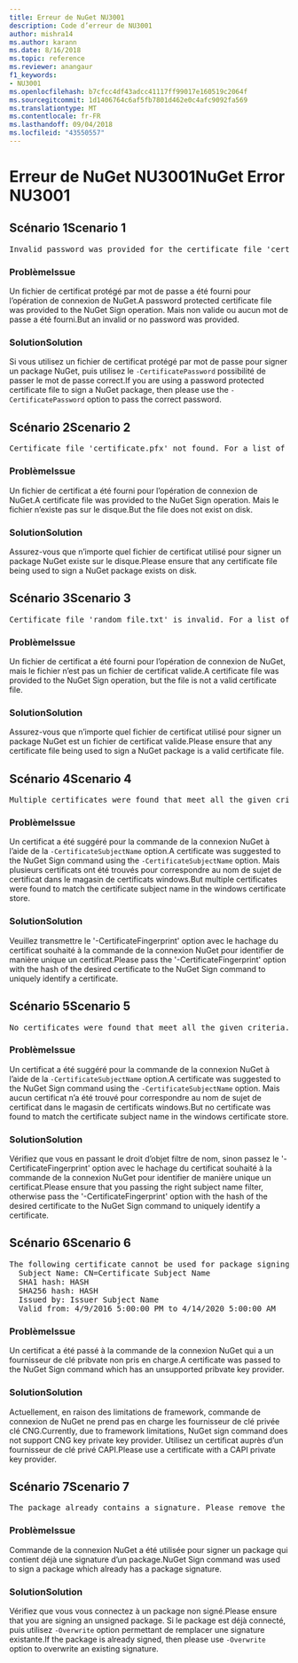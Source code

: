 ```yaml
---
title: Erreur de NuGet NU3001
description: Code d’erreur de NU3001
author: mishra14
ms.author: karann
ms.date: 8/16/2018
ms.topic: reference
ms.reviewer: anangaur
f1_keywords:
- NU3001
ms.openlocfilehash: b7cfcc4df43adcc41117ff99017e160519c2064f
ms.sourcegitcommit: 1d1406764c6af5fb7801d462e0c4afc9092fa569
ms.translationtype: MT
ms.contentlocale: fr-FR
ms.lasthandoff: 09/04/2018
ms.locfileid: "43550557"
---
```

# <a name="nuget-error-nu3001"></a><span data-ttu-id="0b819-103">Erreur de NuGet NU3001</span><span class="sxs-lookup"><span data-stu-id="0b819-103">NuGet Error NU3001</span></span>

## <a name="scenario-1"></a><span data-ttu-id="0b819-104">Scénario 1</span><span class="sxs-lookup"><span data-stu-id="0b819-104">Scenario 1</span></span>

<pre>Invalid password was provided for the certificate file 'certificate.pfx'. Please provide a valid password using the '-CertificatePassword' option.</pre>

### <a name="issue"></a><span data-ttu-id="0b819-105">Problème</span><span class="sxs-lookup"><span data-stu-id="0b819-105">Issue</span></span>

<span data-ttu-id="0b819-106">Un fichier de certificat protégé par mot de passe a été fourni pour l’opération de connexion de NuGet.</span><span class="sxs-lookup"><span data-stu-id="0b819-106">A password protected certificate file was provided to the NuGet Sign operation.</span></span> <span data-ttu-id="0b819-107">Mais non valide ou aucun mot de passe a été fourni.</span><span class="sxs-lookup"><span data-stu-id="0b819-107">But an invalid or no password was provided.</span></span>


### <a name="solution"></a><span data-ttu-id="0b819-108">Solution</span><span class="sxs-lookup"><span data-stu-id="0b819-108">Solution</span></span>

<span data-ttu-id="0b819-109">Si vous utilisez un fichier de certificat protégé par mot de passe pour signer un package NuGet, puis utilisez le `-CertificatePassword` possibilité de passer le mot de passe correct.</span><span class="sxs-lookup"><span data-stu-id="0b819-109">If you are using a password protected certificate file to sign a NuGet package, then please use the `-CertificatePassword` option to pass the correct password.</span></span>



## <a name="scenario-2"></a><span data-ttu-id="0b819-110">Scénario 2</span><span class="sxs-lookup"><span data-stu-id="0b819-110">Scenario 2</span></span>

<pre>Certificate file 'certificate.pfx' not found. For a list of accepted ways to provide a certificate, please visit https://docs.nuget.org/docs/reference/command-line-reference.</pre>

### <a name="issue"></a><span data-ttu-id="0b819-111">Problème</span><span class="sxs-lookup"><span data-stu-id="0b819-111">Issue</span></span>

<span data-ttu-id="0b819-112">Un fichier de certificat a été fourni pour l’opération de connexion de NuGet.</span><span class="sxs-lookup"><span data-stu-id="0b819-112">A certificate file was provided to the NuGet Sign operation.</span></span> <span data-ttu-id="0b819-113">Mais le fichier n’existe pas sur le disque.</span><span class="sxs-lookup"><span data-stu-id="0b819-113">But the file does not exist on disk.</span></span>


### <a name="solution"></a><span data-ttu-id="0b819-114">Solution</span><span class="sxs-lookup"><span data-stu-id="0b819-114">Solution</span></span>

<span data-ttu-id="0b819-115">Assurez-vous que n’importe quel fichier de certificat utilisé pour signer un package NuGet existe sur le disque.</span><span class="sxs-lookup"><span data-stu-id="0b819-115">Please ensure that any certificate file being used to sign a NuGet package exists on disk.</span></span>



## <a name="scenario-3"></a><span data-ttu-id="0b819-116">Scénario 3</span><span class="sxs-lookup"><span data-stu-id="0b819-116">Scenario 3</span></span>

<pre>Certificate file 'random_file.txt' is invalid. For a list of accepted ways to provide a certificate, please visit https://docs.nuget.org/docs/reference/command-line-reference.</pre>

### <a name="issue"></a><span data-ttu-id="0b819-117">Problème</span><span class="sxs-lookup"><span data-stu-id="0b819-117">Issue</span></span>

<span data-ttu-id="0b819-118">Un fichier de certificat a été fourni pour l’opération de connexion de NuGet, mais le fichier n’est pas un fichier de certificat valide.</span><span class="sxs-lookup"><span data-stu-id="0b819-118">A certificate file was provided to the NuGet Sign operation, but the file is not a valid certificate file.</span></span>


### <a name="solution"></a><span data-ttu-id="0b819-119">Solution</span><span class="sxs-lookup"><span data-stu-id="0b819-119">Solution</span></span>

<span data-ttu-id="0b819-120">Assurez-vous que n’importe quel fichier de certificat utilisé pour signer un package NuGet est un fichier de certificat valide.</span><span class="sxs-lookup"><span data-stu-id="0b819-120">Please ensure that any certificate file being used to sign a NuGet package is a valid certificate file.</span></span>



## <a name="scenario-4"></a><span data-ttu-id="0b819-121">Scénario 4</span><span class="sxs-lookup"><span data-stu-id="0b819-121">Scenario 4</span></span>

<pre>Multiple certificates were found that meet all the given criteria. Use the '-CertificateFingerprint' option with the hash of the desired certificate.</pre>

### <a name="issue"></a><span data-ttu-id="0b819-122">Problème</span><span class="sxs-lookup"><span data-stu-id="0b819-122">Issue</span></span>

<span data-ttu-id="0b819-123">Un certificat a été suggéré pour la commande de la connexion NuGet à l’aide de la `-CertificateSubjectName` option.</span><span class="sxs-lookup"><span data-stu-id="0b819-123">A certificate was suggested to the NuGet Sign command using the `-CertificateSubjectName` option.</span></span> <span data-ttu-id="0b819-124">Mais plusieurs certificats ont été trouvés pour correspondre au nom de sujet de certificat dans le magasin de certificats windows.</span><span class="sxs-lookup"><span data-stu-id="0b819-124">But multiple certificates were found to match the certificate subject name in the windows certificate store.</span></span>


### <a name="solution"></a><span data-ttu-id="0b819-125">Solution</span><span class="sxs-lookup"><span data-stu-id="0b819-125">Solution</span></span>

<span data-ttu-id="0b819-126">Veuillez transmettre le '-CertificateFingerprint' option avec le hachage du certificat souhaité à la commande de la connexion NuGet pour identifier de manière unique un certificat.</span><span class="sxs-lookup"><span data-stu-id="0b819-126">Please pass the '-CertificateFingerprint' option with the hash of the desired certificate to the NuGet Sign command to uniquely identify a certificate.</span></span>



## <a name="scenario-5"></a><span data-ttu-id="0b819-127">Scénario 5</span><span class="sxs-lookup"><span data-stu-id="0b819-127">Scenario 5</span></span>

<pre>No certificates were found that meet all the given criteria. For a list of accepted ways to provide a certificate, please visit https://docs.nuget.org/docs/reference/command-line-reference.</pre>

### <a name="issue"></a><span data-ttu-id="0b819-128">Problème</span><span class="sxs-lookup"><span data-stu-id="0b819-128">Issue</span></span>

<span data-ttu-id="0b819-129">Un certificat a été suggéré pour la commande de la connexion NuGet à l’aide de la `-CertificateSubjectName` option.</span><span class="sxs-lookup"><span data-stu-id="0b819-129">A certificate was suggested to the NuGet Sign command using the `-CertificateSubjectName` option.</span></span> <span data-ttu-id="0b819-130">Mais aucun certificat n’a été trouvé pour correspondre au nom de sujet de certificat dans le magasin de certificats windows.</span><span class="sxs-lookup"><span data-stu-id="0b819-130">But no certificate was found to match the certificate subject name in the windows certificate store.</span></span>


### <a name="solution"></a><span data-ttu-id="0b819-131">Solution</span><span class="sxs-lookup"><span data-stu-id="0b819-131">Solution</span></span>

<span data-ttu-id="0b819-132">Vérifiez que vous en passant le droit d’objet filtre de nom, sinon passez le '-CertificateFingerprint' option avec le hachage du certificat souhaité à la commande de la connexion NuGet pour identifier de manière unique un certificat.</span><span class="sxs-lookup"><span data-stu-id="0b819-132">Please ensure that you passing the right subject name filter, otherwise pass the '-CertificateFingerprint' option with the hash of the desired certificate to the NuGet Sign command to uniquely identify a certificate.</span></span>



## <a name="scenario-6"></a><span data-ttu-id="0b819-133">Scénario 6</span><span class="sxs-lookup"><span data-stu-id="0b819-133">Scenario 6</span></span>

<pre>The following certificate cannot be used for package signing as the private key provider is unsupported:
  Subject Name: CN=Certificate Subject Name
  SHA1 hash: HASH
  SHA256 hash: HASH
  Issued by: Issuer Subject Name
  Valid from: 4/9/2016 5:00:00 PM to 4/14/2020 5:00:00 AM</pre>

### <a name="issue"></a><span data-ttu-id="0b819-134">Problème</span><span class="sxs-lookup"><span data-stu-id="0b819-134">Issue</span></span>

<span data-ttu-id="0b819-135">Un certificat a été passé à la commande de la connexion NuGet qui a un fournisseur de clé pribvate non pris en charge.</span><span class="sxs-lookup"><span data-stu-id="0b819-135">A certificate was passed to the NuGet Sign command which has an unsupported pribvate key provider.</span></span> 


### <a name="solution"></a><span data-ttu-id="0b819-136">Solution</span><span class="sxs-lookup"><span data-stu-id="0b819-136">Solution</span></span>

<span data-ttu-id="0b819-137">Actuellement, en raison des limitations de framework, commande de connexion de NuGet ne prend pas en charge les fournisseur de clé privée clé CNG.</span><span class="sxs-lookup"><span data-stu-id="0b819-137">Currently, due to framework limitations, NuGet sign command does not support CNG key private key provider.</span></span> <span data-ttu-id="0b819-138">Utilisez un certificat auprès d’un fournisseur de clé privé CAPI.</span><span class="sxs-lookup"><span data-stu-id="0b819-138">Please use a certificate with a CAPI private key provider.</span></span>



## <a name="scenario-7"></a><span data-ttu-id="0b819-139">Scénario 7</span><span class="sxs-lookup"><span data-stu-id="0b819-139">Scenario 7</span></span>

<pre>The package already contains a signature. Please remove the existing signature before adding a new signature.</pre>

### <a name="issue"></a><span data-ttu-id="0b819-140">Problème</span><span class="sxs-lookup"><span data-stu-id="0b819-140">Issue</span></span>

<span data-ttu-id="0b819-141">Commande de la connexion NuGet a été utilisée pour signer un package qui contient déjà une signature d’un package.</span><span class="sxs-lookup"><span data-stu-id="0b819-141">NuGet Sign command was used to sign a package which already has a package signature.</span></span>


### <a name="solution"></a><span data-ttu-id="0b819-142">Solution</span><span class="sxs-lookup"><span data-stu-id="0b819-142">Solution</span></span>

<span data-ttu-id="0b819-143">Vérifiez que vous vous connectez à un package non signé.</span><span class="sxs-lookup"><span data-stu-id="0b819-143">Please ensure that you are signing an unsigned package.</span></span> <span data-ttu-id="0b819-144">Si le package est déjà connecté, puis utilisez `-Overwrite` option permettant de remplacer une signature existante.</span><span class="sxs-lookup"><span data-stu-id="0b819-144">If the package is already signed, then please use `-Overwrite` option to overwrite an existing signature.</span></span>



